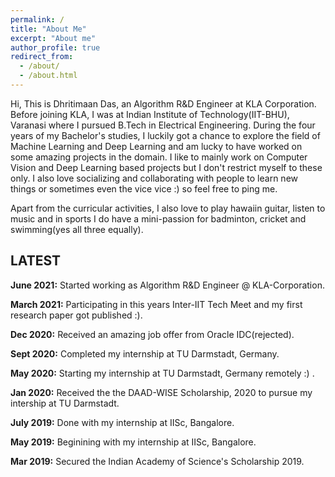 ```yaml
---
permalink: /
title: "About Me"
excerpt: "About me"
author_profile: true
redirect_from: 
  - /about/
  - /about.html
---
```



Hi, This is Dhritimaan Das, an Algorithm R&D Engineer at KLA Corporation. Before joining KLA, I was at Indian Institute of Technology(IIT-BHU), Varanasi where I pursued B.Tech in Electrical Engineering. During the four years of my Bachelor's studies, I luckily got a chance to explore the field of Machine Learning and Deep Learning and am lucky to have worked on some amazing projects in the domain. I like to mainly work on Computer Vision and Deep Learning based projects but I don't restrict myself to these only. I also love socializing and collaborating with people to learn new things or sometimes even the vice vice :) so feel free to ping me.

Apart from the curricular activities, I also love to play hawaiin guitar, listen to music and in sports I do have a mini-passion for badminton, cricket and swimming(yes all three equally).


## **LATEST**

**June 2021:** Started working as Algorithm R&D Engineer @ KLA-Corporation.

**March 2021:** Participating in this years Inter-IIT Tech Meet and my first research paper got published :).

**Dec 2020:** Received an amazing job offer from Oracle IDC(rejected).

**Sept 2020:** Completed my internship at TU Darmstadt, Germany.

**May 2020:** Starting my internship at TU Darmstadt, Germany remotely :) .

**Jan 2020:** Received the the DAAD-WISE Scholarship, 2020 to pursue my intership at TU Darmstadt.

**July 2019:** Done with my internship at IISc, Bangalore. 

**May 2019:** Beginining with my internship at IISc, Bangalore.

**Mar 2019:** Secured the Indian Academy of Science's Scholarship 2019.

